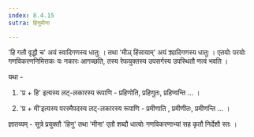 ```yaml
---
index: 8.4.15
sutra: हिनुमीना

---
```

'हि गतौ वृद्धौ च' अयं स्वादिगणस्य धातुः । तथा 'मीञ् हिंसायाम्' अयं क्र्यादिगणस्य धातुः । एतयोः परयोः गणविकरणनिमित्तकः यः नकारः आगच्छति, तस्य रेफयुक्तस्य उपसर्गस्य उपस्थितौ णत्वं भवति ।



यथा -

1.  'प्र + हि' इत्यस्य लट्-लकारस्य रूपाणि  - प्रहिणोति, प्रहिणुतः, प्रहिण्वन्ति ... ।

2. 'प्र + मी'इत्यस्य परस्मैपदस्य लट्-लकारस्य रूपाणि  - प्रमीणाति , प्रमीणीतः, प्रमीणन्ति ... ।



ज्ञातव्यम् - सूत्रे प्रयुक्तौ 'हिनु' तथा 'मीना' एतौ शब्दौ धात्वोः गणविकरणाभ्यां सह कृतौ निर्देशौ स्तः । 

